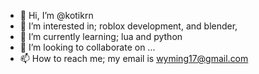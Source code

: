 - 👋 Hi, I’m @kotikrn
- 👀 I’m interested in; roblox development, and blender,
- 🌱 I’m currently learning; lua and python
- 💞️ I’m looking to collaborate on ...
- 📫 How to reach me; my email is wyming17@gmail.com

<!---
kotikrandom/kotikrandom is a ✨ special ✨ repository because its `README.md` (this file) appears on your GitHub profile.
You can click the Preview link to take a look at your changes.
--->
